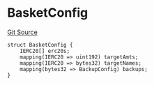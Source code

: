 # BasketConfig
[Git Source](https://github.com/larrythecucumber321/protocol/blob/77d337b8595ba96d069ded321419b36a61984170/contracts/p1/BasketHandler.sol)


```solidity
struct BasketConfig {
    IERC20[] erc20s;
    mapping(IERC20 => uint192) targetAmts;
    mapping(IERC20 => bytes32) targetNames;
    mapping(bytes32 => BackupConfig) backups;
}
```

